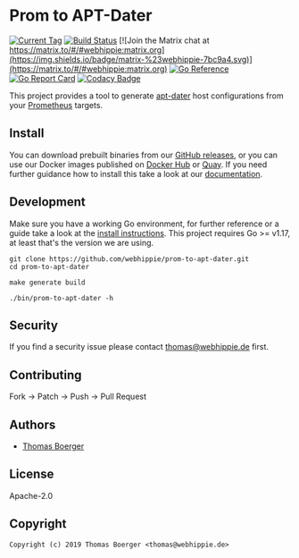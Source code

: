 # Prom to APT-Dater

[![Current Tag](https://img.shields.io/github/v/tag/webhippie/prom-to-apt-dater?sort=semver)](https://github.com/webhippie/prom-to-apt-dater) [![Build Status](https://github.com/webhippie/prom-to-apt-dater/actions/workflows/general.yml/badge.svg)](https://github.com/webhippie/prom-to-apt-dater/actions) [![Join the Matrix chat at https://matrix.to/#/#webhippie:matrix.org](https://img.shields.io/badge/matrix-%23webhippie-7bc9a4.svg)](https://matrix.to/#/#webhippie:matrix.org) [![Go Reference](https://pkg.go.dev/badge/github.com/webhippie/prom-to-apt-dater.svg)](https://pkg.go.dev/github.com/webhippie/prom-to-apt-dater) [![Go Report Card](https://goreportcard.com/badge/github.com/webhippie/prom-to-apt-dater)](https://goreportcard.com/report/github.com/webhippie/prom-to-apt-dater) [![Codacy Badge](https://app.codacy.com/project/badge/Grade/3395eff1e96546e7845ab0dc2173168f)](https://www.codacy.com/gh/webhippie/prom-to-apt-dater/dashboard?utm_source=github.com&amp;utm_medium=referral&amp;utm_content=webhippie/prom-to-apt-dater&amp;utm_campaign=Badge_Grade)

This project provides a tool to generate [apt-dater][aptdater] host
configurations from your [Prometheus][prometheus] targets.

## Install

You can download prebuilt binaries from our [GitHub releases][releases], or you
can use our Docker images published on [Docker Hub][dockerhub] or [Quay][quay].
If you need further guidance how to install this take a look at our
[documentation][docs].

## Development

Make sure you have a working Go environment, for further reference or a guide
take a look at the [install instructions][golang]. This project requires
Go >= v1.17, at least that's the version we are using.

```console
git clone https://github.com/webhippie/prom-to-apt-dater.git
cd prom-to-apt-dater

make generate build

./bin/prom-to-apt-dater -h
```

## Security

If you find a security issue please contact
[thomas@webhippie.de](mailto:thomas@webhippie.de) first.

## Contributing

Fork -> Patch -> Push -> Pull Request

## Authors

-   [Thomas Boerger](https://github.com/tboerger)

## License

Apache-2.0

## Copyright

```console
Copyright (c) 2019 Thomas Boerger <thomas@webhippie.de>
```

[aptdater]: https://github.com/DE-IBH/apt-dater
[prometheus]: https://prometheus.io/
[releases]: https://github.com/webhippie/prom-to-apt-dater/releases
[dockerhub]: https://hub.docker.com/r/webhippie/prom-to-apt-dater/tags/
[quay]: https://quay.io/repository/webhippie/prom-to-apt-dater?tab=tags
[docs]: https://webhippie.github.io/prom-to-apt-dater/#getting-started
[golang]: http://golang.org/doc/install.html
